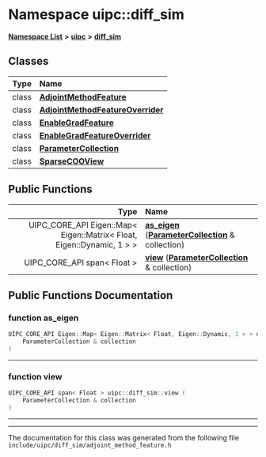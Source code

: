 

# Namespace uipc::diff\_sim



[**Namespace List**](namespaces.md) **>** [**uipc**](namespaceuipc.md) **>** [**diff\_sim**](namespaceuipc_1_1diff__sim.md)




















## Classes

| Type | Name |
| ---: | :--- |
| class | [**AdjointMethodFeature**](classuipc_1_1diff__sim_1_1_adjoint_method_feature.md) <br> |
| class | [**AdjointMethodFeatureOverrider**](classuipc_1_1diff__sim_1_1_adjoint_method_feature_overrider.md) <br> |
| class | [**EnableGradFeature**](classuipc_1_1diff__sim_1_1_enable_grad_feature.md) <br> |
| class | [**EnableGradFeatureOverrider**](classuipc_1_1diff__sim_1_1_enable_grad_feature_overrider.md) <br> |
| class | [**ParameterCollection**](classuipc_1_1diff__sim_1_1_parameter_collection.md) <br> |
| class | [**SparseCOOView**](classuipc_1_1diff__sim_1_1_sparse_c_o_o_view.md) <br> |






















## Public Functions

| Type | Name |
| ---: | :--- |
|  UIPC\_CORE\_API Eigen::Map&lt; Eigen::Matrix&lt; Float, Eigen::Dynamic, 1 &gt; &gt; | [**as\_eigen**](#function-as_eigen) ([**ParameterCollection**](classuipc_1_1diff__sim_1_1_parameter_collection.md) & collection) <br> |
|  UIPC\_CORE\_API span&lt; Float &gt; | [**view**](#function-view) ([**ParameterCollection**](classuipc_1_1diff__sim_1_1_parameter_collection.md) & collection) <br> |




























## Public Functions Documentation




### function as\_eigen 

```C++
UIPC_CORE_API Eigen::Map< Eigen::Matrix< Float, Eigen::Dynamic, 1 > > uipc::diff_sim::as_eigen (
    ParameterCollection & collection
) 
```




<hr>



### function view 

```C++
UIPC_CORE_API span< Float > uipc::diff_sim::view (
    ParameterCollection & collection
) 
```




<hr>

------------------------------
The documentation for this class was generated from the following file `include/uipc/diff_sim/adjoint_method_feature.h`

